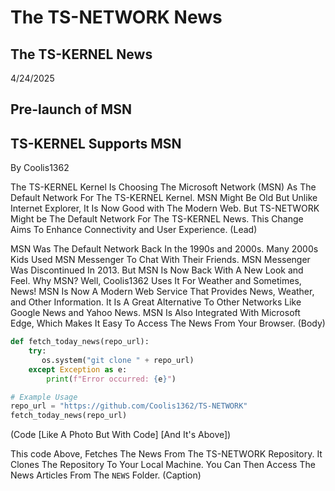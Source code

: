 # The TS-NETWORK News

## The TS-KERNEL News

4/24/2025

## Pre-launch of MSN

## TS-KERNEL Supports MSN

By Coolis1362

The TS-KERNEL Kernel Is Choosing The Microsoft Network (MSN) As The Default Network For The TS-KERNEL Kernel. MSN Might Be Old But Unlike Internet Explorer, It Is Now Good with The Modern Web. But TS-NETWORK Might be The Default Network For The TS-KERNEL News. This Change Aims To Enhance Connectivity and User Experience. (Lead)

MSN Was The Default Network Back In the 1990s and 2000s. Many 2000s Kids Used MSN Messenger To Chat With Their Friends. MSN Messenger Was Discontinued In 2013. But MSN Is Now Back With A New Look and Feel. Why MSN? Well, Coolis1362 Uses It For Weather and Sometimes, News!
MSN Is Now A Modern Web Service That Provides News, Weather, and Other Information. It Is A Great Alternative To Other Networks Like Google News and Yahoo News. MSN Is Also Integrated With Microsoft Edge, Which Makes It Easy To Access The News From Your Browser. (Body)

```python
def fetch_today_news(repo_url):
    try:
       os.system("git clone " + repo_url)
    except Exception as e:
        print(f"Error occurred: {e}")

# Example Usage
repo_url = "https://github.com/Coolis1362/TS-NETWORK"
fetch_today_news(repo_url)
```

(Code [Like A Photo But With Code] [And It's Above])

This code Above, Fetches The News From The TS-NETWORK Repository. It Clones The Repository To Your Local Machine. You Can Then Access The News Articles From The `NEWS` Folder. (Caption)
